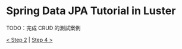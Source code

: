 Spring Data JPA Tutorial in Luster
=====

TODO：完成 CRUD 的測試案例

[< Step 2](https://github.com/shiningjason1989/SpringDataJpaTutorial/tree/Step2) |
[Step 4 >](https://github.com/shiningjason1989/SpringDataJpaTutorial/tree/Step4)
